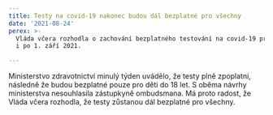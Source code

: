 ```yaml
---
title: Testy na covid-19 nakonec budou dál bezplatné pro všechny
date: '2021-08-24'
perex: >-
  Vláda včera rozhodla o zachování bezplatného testování na covid-19 pro všechny
  i po 1. září 2021.

---
```



<p>Ministerstvo zdravotnictví minulý týden uvádělo, že testy plně zpoplatní, následně že budou bezplatné pouze pro děti do 18 let. S oběma návrhy ministerstva nesouhlasila zástupkyně ombudsmana. Má proto radost, že Vláda včera rozhodla, že testy zůstanou dál bezplatné pro všechny. </p>


